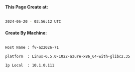 
   
#### This Page Create at:

```bash

2024-06-20 - 02:56:12 UTC

```

#### Create By Machine:

```bash

Host Name : fv-az2026-71

platform  : Linux-6.5.0-1022-azure-x86_64-with-glibc2.35

Ip Local  : 10.1.0.111

```

